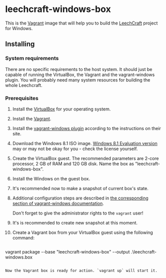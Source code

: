 leechcraft-windows-box
======================

This is the [Vagrant](http://vagrantup.com/) image that will help you
to build the [LeechCraft](http://leechcraft.org/) project for Windows.

Installing
----------

### System requirements

There are no specific requirements to the host system. It should just
be capable of running the VirtualBox, the Vagrant and the
vagrant-windows plugin. You will probably need many system resources
for building the whole Leechcraft.

### Prerequisites

1. Install the [VirtualBox](https://www.virtualbox.org/) for your
   operating system.
2. Install the [Vagrant](http://vagrantup.com/).
3. Install the
   [vagrant-windows plugin](https://github.com/WinRb/vagrant-windows)
   according to the instructions on their site.
4. Download the Windows 8.1 ISO image. [Windows 8.1 Evaluation 
   version](http://technet.microsoft.com/ru-ru/windows/hh771457.aspx)
   may or may not be okay for you - check the license yourself.
5. Create the VirtualBox guest. The recommended parameters are 2-core
   processor, 2 GB of RAM and 120 GB disk. Name the box as
   "leechcraft-windows-box".
6. Install the Windows on the guest box.
7. It's recommended now to make a snapshot of current box's state.
8. Additional configuration steps are described in [the corresponding 
   section of vagrant-windows
   documentation](https://github.com/WinRb/vagrant-windows#creating-a-base-box).

   Don't forget to give the administrator rights to the `vagrant` user!
9. It's is recommended to create new snapshot at this moment.
9. Create a Vagrant box from your VirtualBox guest using the following
   command:

   ```
vagrant package --base "leechcraft-windows-box" --output .\leechcraft-windows.box
   ```

Now the Vagrant box is ready for action. `vagrant up` will start it.